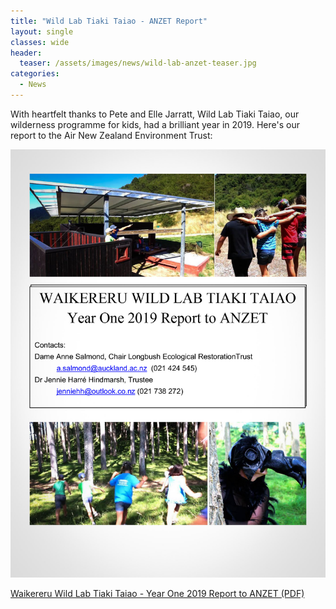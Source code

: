 ```yaml
---
title: "Wild Lab Tiaki Taiao - ANZET Report"
layout: single
classes: wide
header:
  teaser: /assets/images/news/wild-lab-anzet-teaser.jpg
categories:
  - News
---
```


With heartfelt thanks to Pete and Elle Jarratt, Wild Lab Tiaki Taiao, our wilderness programme for kids, had a brilliant year in 2019.  Here's our report to the Air New Zealand Environment Trust:

[![foo](/assets/images/news/anzet-report.jpg)](/assets/documents/12022020_YearOneReportToANZET_WaikereruWildLabTiakiTaiao_AS_JHH.pdf)

[Waikereru Wild Lab Tiaki Taiao - Year One 2019 Report to ANZET (PDF)](/assets/documents/12022020_YearOneReportToANZET_WaikereruWildLabTiakiTaiao_AS_JHH.pdf)


